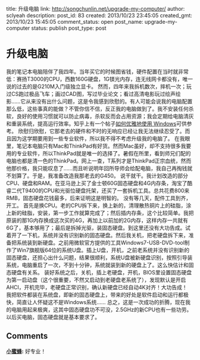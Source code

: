 title: 升级电脑
link: http://songchunlin.net/upgrade-my-computer/
author: sclyeah
description: 
post_id: 83
created: 2013/10/23 23:45:05
created_gmt: 2013/10/23 15:45:05
comment_status: open
post_name: upgrade-my-computer
status: publish
post_type: post

# 升级电脑

我的笔记本电脑陪伴了我四年。当年买它的时候图省钱，硬件配置在当时就非常低：赛扬T3000的CPU，西数160G硬盘，1G镁光内存，连无线网卡都没有，唯一说的过去的是G210M入门级独立显卡。 然而，四年来我拆机数次，摔机一次；玩过CS跑过极品飞车；画过CAD图，写过毕业论文；看过高清电影玩过绘声绘影……它从来没有出什么问题，这是令我感到欣慰的。有人可能会说我的电脑配置那么低，这些事真的能做？不管你信不信，反正我的电脑做到了。我不安装任何杀软，良好的使用习惯就可以防止病毒，杀软反而会占用资源；我会定期给电脑清灰和重装系统，提高运行效率。知乎上有一个帖子[如何优雅地使用 Windows](http://www.zhihu.com/question/20491886)可供参考。 欣慰归欣慰，它那老去的硬件和不时的无响应已经让我无法继续忍受了。而且因为这学期要用到一些专业软件，所以我不得不考虑升级我的电脑了。 在我眼里，笔记本电脑只有Mac和ThinkPad有好货。然而Mac虽好，却不支持很多我要用的专业软件，所以ThinkPad就是唯一的选择了。暑假在所里，看到师兄们配的电脑也都是清一色的ThinkPad。网上一查，T系列才是ThinkPad正宗血统，然而他那价格，我只能叹息了……而且听说明年回所导师会给配电脑，我自己再掏钱就不划算了。于是，我准备改造我那老去的G450。 说干就干。我计划改造的部分CPU、硬盘和RAM。在亚马逊上买了金士顿60G固态硬盘和4G内存条，淘宝了酷睿二代T9400的CPU和光驱位硬盘托架，还买了一套拆机工具。总共花费800来RMB，固态硬盘花钱最多，后来证明这是明智的。 没有等几天，配件工具到齐，开工。 首先是换CPU。老的CPU拆下来，换上新的，清理散热铜片上的硅脂，涂上新的硅脂，安装，第一步工作就算完成了；然后插内存条，这个比较简单。我把原装的那1G内存换成这次买的4G，再加上以前加的2G内存，这样内存一共就有6G了，基本够用了；最后是拆掉光驱，装固态硬盘。到这里还没有大功告成。试着开了一下机，系统并没有识别新的固态硬盘。然后我关机，把老硬盘拆下来，准备把系统装到新硬盘。之前用微软官方提供的工具Windows7-USB-DVD-tool制作了Win7旗舰版64位的系统U盘。插上U盘，开机，之前老系统并没有识别新的固态硬盘，还担心出什么问题，结果很顺利，系统U盘被新硬盘识别，按照引导装系统，电脑重启了一次，不到十分钟，系统就装到新的硬盘上了。这么快估计和固态硬盘有关系。 装好系统之后，关机，插上老硬盘，开机，BIOS里设置固态硬盘为第一启动盘（这个很重要，不然又启动到老硬盘老系统了），发现默认是开启AHCI，开机完毕，老硬盘正常识别，确认新硬盘已经自动4K对齐！大功告成！ 我把软件都装在系统盘，即新的固态硬盘上，带来的好处是软件启动和运行都极快，简直让人怀疑这不是Windows系统…… 总之，这是一次成功的折腾，现在我的电脑用起来极爽，这其中固态硬盘功不可没，2.5GHz的新CPU也有一些功劳。以后买电脑，固态硬盘就是基本要求了。

## Comments

**[小蜜蜂](#22 "2013-11-24 21:41:02"):** 好专业！

